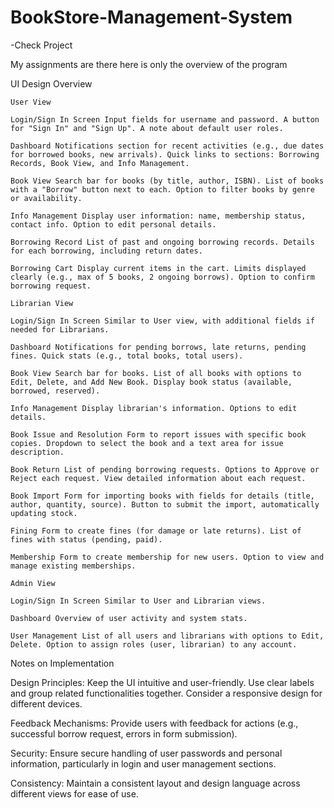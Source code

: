 # BookStore-Management-System
-Check Project

My assignments are there here is only the overview of the program

UI Design Overview

    User View

    Login/Sign In Screen Input fields for username and password. A button for "Sign In" and "Sign Up". A note about default user roles.

    Dashboard Notifications section for recent activities (e.g., due dates for borrowed books, new arrivals). Quick links to sections: Borrowing Records, Book View, and Info Management.

    Book View Search bar for books (by title, author, ISBN). List of books with a "Borrow" button next to each. Option to filter books by genre or availability.

    Info Management Display user information: name, membership status, contact info. Option to edit personal details.

    Borrowing Record List of past and ongoing borrowing records. Details for each borrowing, including return dates.

    Borrowing Cart Display current items in the cart. Limits displayed clearly (e.g., max of 5 books, 2 ongoing borrows). Option to confirm borrowing request.

    Librarian View

    Login/Sign In Screen Similar to User view, with additional fields if needed for Librarians.

    Dashboard Notifications for pending borrows, late returns, pending fines. Quick stats (e.g., total books, total users).

    Book View Search bar for books. List of all books with options to Edit, Delete, and Add New Book. Display book status (available, borrowed, reserved).

    Info Management Display librarian's information. Options to edit details.

    Book Issue and Resolution Form to report issues with specific book copies. Dropdown to select the book and a text area for issue description.

    Book Return List of pending borrowing requests. Options to Approve or Reject each request. View detailed information about each request.

    Book Import Form for importing books with fields for details (title, author, quantity, source). Button to submit the import, automatically updating stock.

    Fining Form to create fines (for damage or late returns). List of fines with status (pending, paid).

    Membership Form to create membership for new users. Option to view and manage existing memberships.

    Admin View

    Login/Sign In Screen Similar to User and Librarian views.

    Dashboard Overview of user activity and system stats.

    User Management List of all users and librarians with options to Edit, Delete. Option to assign roles (user, librarian) to any account.

Notes on Implementation

Design Principles: Keep the UI intuitive and user-friendly. Use clear labels and group related functionalities together. Consider a responsive design for different devices.

Feedback Mechanisms: Provide users with feedback for actions (e.g., successful borrow request, errors in form submission).

Security: Ensure secure handling of user passwords and personal information, particularly in login and user management sections.

Consistency: Maintain a consistent layout and design language across different views for ease of use.

